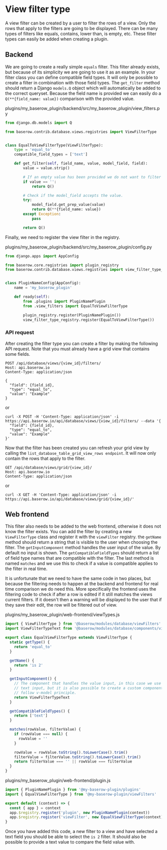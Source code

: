 # View filter type

A view filter can be created by a user to filter the rows of a view. Only the rows that
apply to the filters are going to be displayed. There can be many types of filters like
equals, contains, lower than, is empty, etc. These filter types can easily be added when
creating a plugin.

## Backend

We are going to create a really simple `equals` filter. This filter already exists, but
because of its simplicity we are going to use it as an example. In your filter class you
can define compatible field types. It will only be possible to create a filter in
combination with those field types. The `get_filter` method should return a
Django `models.Q` object which will automatically be added to the correct queryset.
Because the field name is provided we can easily do a `Q(**{field_name: value})`
comparison with the provided value.

plugins/my_baserow_plugin/backend/src/my_baserow_plugin/view_filters.py
```python
from django.db.models import Q

from baserow.contrib.database.views.registries import ViewFilterType


class EqualToViewFilterType(ViewFilterType):
    type = 'equal_to'
    compatible_field_types = ['text']

    def get_filter(self, field_name, value, model_field, field):
        value = value.strip()

        # If an empty value has been provided we do not want to filter at all.
        if value == '':
            return Q()

        # Check if the model_field accepts the value.
        try:
            model_field.get_prep_value(value)
            return Q(**{field_name: value})
        except Exception:
            pass

        return Q()
```

Finally, we need to register the view filter in the registry.

plugins/my_baserow_plugin/backend/src/my_baserow_plugin/config.py
```python
from django.apps import AppConfig

from baserow.core.registries import plugin_registry
from baserow.contrib.database.views.registries import view_filter_type_registry


class PluginNameConfig(AppConfig):
    name = 'my_baserow_plugin'

    def ready(self):
        from .plugins import PluginNamePlugin
        from .view_filters import EqualToViewFilterType

        plugin_registry.register(PluginNamePlugin())
        view_filter_type_registry.register(EqualToViewFilterType())
```

### API request

After creating the filter type you can create a filter by making the following API
request. Note that you must already have a grid view that contains some fields.

```
POST /api/database/views/{view_id}/filters/
Host: api.baserow.io
Content-Type: application/json

{
  "field": {field_id},
  "type": "equal_to",
  "value": "Example"
}
```
or
```
curl -X POST -H 'Content-Type: application/json' -i https://api.baserow.io/api/database/views/{view_id}/filters/ --data '{
  "field": {field_id},
  "type": "equal_to",
  "value": "Example"
}'
```

Now that the filter has been created you can refresh your grid view by calling the
`list_database_table_grid_view_rows endpoint`. It will now only contain the rows that
apply to the filter.

```
GET /api/database/views/grid/{view_id}/
Host: api.baserow.io
Content-Type: application/json
```
or
```
curl -X GET -H 'Content-Type: application/json' -i https://api.baserow.io/api/database/views/grid/{view_id}/'
```

## Web frontend

This filter also needs to be added to the web frontend, otherwise it does not know the
filter exists. You can add the filter by creating a new `ViewFilterType` class and
register it with the `viewFilter` registry. the `getName` method should return a string
that is visible to the user when choosing the filter. The `getInputComponent` method
handles the user input of the value. By default no input is shown. The
`getCompatibleFieldTypes` should return a list of field type names that are compatible
with the filter. The last method is named `matches` and we use this to check if a value
is compatible applies to the filter in real time.

It is unfortunate that we need to have the same code in two places, but because the
filtering needs to happen at the backend and frontend for real time comparison we do
need this. More specifically the frontend uses the filtering code to check if after a
row is edited if it still matches the views current filters. If it doesn't then a
warning will be displayed to the user that if they save their edit, the row will be
filtered out of view.

plugins/my_baserow_plugin/web-frontend/viewTypes.js
```javascript
import { ViewFilterType } from '@baserow/modules/database/viewFilters'
import ViewFilterTypeText from '@baserow/modules/database/components/view/ViewFilterTypeText'

export class EqualViewFilterType extends ViewFilterType {
  static getType() {
    return 'equal_to'
  }

  getName() {
    return 'is 2'
  }

  getInputComponent() {
    // The component that handles the value input, in this case we use the existing
    // text input, but it is also possible to create a custom component. It should
    // follow v-model principle.
    return ViewFilterTypeText
  }

  getCompatibleFieldTypes() {
    return ['text']
  }

  matches(rowValue, filterValue) {
    if (rowValue === null) {
      rowValue = ''
    }

    rowValue = rowValue.toString().toLowerCase().trim()
    filterValue = filterValue.toString().toLowerCase().trim()
    return filterValue === '' || rowValue === filterValue
  }
}
```

plugins/my_baserow_plugin/web-frontend/plugin.js
```javascript
import { PluginNamePlugin } from '@my-baserow-plugin/plugins'
import { EqualViewFilterType } from '@my-baserow-plugin/viewFilters'

export default (context) => {
  const { app } = context
  app.$registry.register('plugin', new PluginNamePlugin(context))
  app.$registry.register('viewFilter', new EqualViewFilterType(context))
}
```

Once you have added this code, a new filter to a view and have selected a
text field you should be able to select the `is 2` filter. It should also be possible to
provide a text value to compare the field value with.
